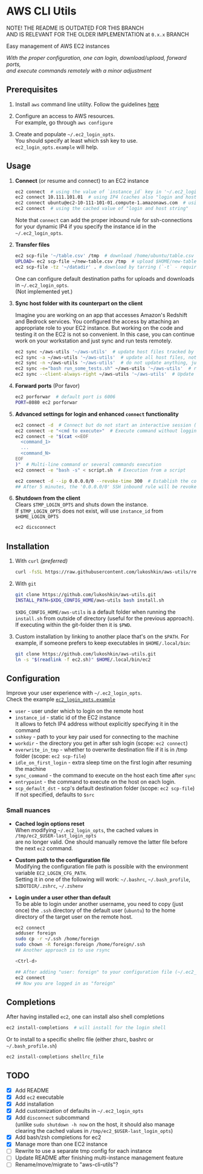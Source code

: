 # AWS CLI Utils

NOTE! THE README IS OUTDATED FOR THIS BRANCH  
AND IS RELEVANT FOR THE OLDER IMPLEMENTATION at `0.x.x` BRANCH

Easy management of AWS EC2 instances

_With the proper configuration, one can login, download/upload, forward ports,  
and execute commands remotely with a minor adjustment_

## Prerequisites

1. Install `aws` command line utility. Follow the guidelines [
   here](https://docs.aws.amazon.com/cli/latest/userguide/getting-started-install.html#getting-started-install-instructions)
1. Configure an access to AWS resources.  
   For example, go through `aws configure`

1. Create and populate `~/.ec2_login_opts`.  
   You should specify at least which ssh key to use.  
   `ec2_login_opts.example` will help.

## Usage

1. **Connect** (or resume and connect) to an EC2 instance

   ```bash
   ec2 connect  # using the value of `instance_id` key in '~/.ec2_login_opts'
   ec2 connect 10.111.101.01  # using IP4 (caches also "login and host string" to '/tmp/ec2_$USER-last_login_opts')
   ec2 connect ubuntu@ec2-10-111-101-01.compute-1.amazonaws.com  # using "login and host string"
   ec2 connect  # using the cached value of "login and host string"
   ```

   Note that `connect` can add the proper inbound rule for ssh-connections for
   your dynamic IP4 if you specify the instance id in the `~/.ec2_login_opts`.

2. **Transfer files**

   ```bash
   ec2 scp-file '~/table.csv' /tmp  # download /home/ubuntu/table.csv from the host
   UPLOAD= ec2 scp-file ~/new-table.csv /tmp  # upload $HOME/new-table.csv to host's /tmp
   ec2 scp-file -tz '~/datadir' . # download by tarring (`-t` - required for a folder) and compressing (`-z`) the folder
   ```

   One can configure default destination paths for uploads and downloads in `~/.ec2_login_opts`.  
   (Not implemented yet.)

3. **Sync host folder with its counterpart on the client**

   Imagine you are working on an app that accesses Amazon's Redshift and
   Bedrock services. You configured the access by attaching an appropriate role
   to your EC2 instance. But working on the code and testing it on the EC2 is
   not so convenient. In this case, you can continue work on your workstation
   and just sync and run tests remotely.

   ```bash
   ec2 sync ~/aws-utils '~/aws-utils'  # update host files tracked by git with respective new ones on the client
   ec2 sync -a ~/aws-utils '~/aws-utils'  # update all host files, not just those tracked by git
   ec2 sync -n ~/aws-utils '~/aws-utils'  # do not update anything, just print what will be updated
   ec2 sync -e="bash run_some_tests.sh" ~/aws-utils '~/aws-utils'  # run a command after sync
   ec2 sync --client-always-right ~/aws-utils '~/aws-utils'  # Update with client files even if they are older
   ```

4. **Forward ports** (Por favor)

   ```bash
   ec2 porforwar  # default port is 6006
   PORT=8080 ec2 porforwar
   ```

5. **Advanced settings for login and enhanced `connect` functionality**

   ```bash
   ec2 connect -d  # Connect but do not start an interactive session (useful to run other commands: scp-file, sync, ...)
   ec2 connect -e "<cmd to execute>"  # Execute command without logging in
   ec2 connect -e "$(cat <<EOF
     <command_1>
     ...
     <command_N>
   EOF
   )"  # Multi-line command or several commands execution
   ec2 connect -e "bash -s" < script.sh  # Execution from a script

   ec2 connect -d --ip 0.0.0.0/0 --revoke-time 300  # Establish the connection with SSH inbound rule set for any IP for 5 minutes
   ## After 5 minutes, the '0.0.0.0/0' SSH inbound rule will be revoked.
   ```

6. **Shutdown from the client**  
   Clears `$TMP_LOGIN_OPTS` and shuts down the instance.  
   If `$TMP_LOGIN_OPTS` does not exist, will use `instance_id` from `$HOME_LOGIN_OPTS`

   ```bash
   ec2 dicsconnect
   ```

## Installation

1. With `curl` _(preferred)_

   ```bash
   curl -fsSL https://raw.githubusercontent.com/lukoshkin/aws-utils/refs/heads/master/install.sh | bash
   ```

2. With `git`

   ```bash
   git clone https://github.com/lukoshkin/aws-utils.git
   INSTALL_PATH=$XDG_CONFIG_HOME/aws-utils bash install.sh
   ```

   `$XDG_CONFIG_HOME/aws-utils` is a default folder when running the
   `install.sh` from outside of directory (useful for the previous approach).
   If executing within the git-folder then it is `$PWD`.

3. Custom installation by linking to another place that's on the `$PATH`.
   For example, if someone prefers to keep executables in `$HOME/.local/bin`:

   ```bash
   git clone https://github.com/lukoshkin/aws-utils.git
   ln -s "$(readlink -f ec2.sh)" $HOME/.local/bin/ec2
   ```

## Configuration

Improve your user experience with `~/.ec2_login_opts`.  
Check the example [`ec2_login_opts.example`](./ec2_login_opts.example)

- `user` - user under which to login on the remote host
- `instance_id` - static id of the EC2 instance  
   It allows to fetch IP4 address without explicitly specifying it in the command
- `sshkey` - path to your key pair used for connecting to the machine
- `workdir` - the directory you get in after ssh login (scope: `ec2 connect`)
- `overwrite_in_tmp` - whether to overwrite destination file if it is in /tmp folder (scope: `ec2 scp-file`)
- `idle_on_first_login` - extra sleep time on the first login after resuming the machine
- `sync_command` - the command to execute on the host each time after `sync`
- `entrypoint` - the command to execute on the host on each login.
- `scp_default_dst` - scp's default destination folder (scope: `ec2 scp-file`)  
   If not specified, defaults to `$src`

### Small nuances

- **Cached login options reset**  
  When modifying `~/.ec2_login_opts`, the cached values in `/tmp/ec2_$USER-last_login_opts`  
  are no longer valid. One should manually remove the latter file before the next `ec2` command.

- **Custom path to the configuration file**  
  Modifying the configuration file path is possible with the environment variable `EC2_LOGIN_CFG_PATH`.  
  Setting it in one of the following will work:
  `~/.bashrc`, `~/.bash_profile`, `$ZDOTDIR/.zshrc`, `~/.zshenv`

- **Login under a user other than default**  
  To be able to login under another username, you need to copy (just once) the
  `.ssh` directory of the default user (`ubuntu`) to the home directory of the
  target user on the remote host.

  ```bash
  ec2 connect
  adduser foreign
  sudo cp -r ~/.ssh /home/foreign
  sudo chown -R foreign:foreign /home/foreign/.ssh
  ## Another approach is to use rsync

  <Ctrl-d>

  ## After adding "user: foreign" to your configuration file (~/.ec2_login_opts)
  ec2 connect
  ## Now you are logged in as "foreign"
  ```

## Completions

After having installed `ec2`, one can install also shell completions

```bash
ec2 install-completions  # will install for the login shell
```

Or to install to a specific shellrc file (either zhsrc, bashrc or `~/.bash_profile.sh`)

```bash
ec2 install-completions shellrc_file
```

## TODO

- [x] Add README
- [x] Add `ec2` executable
- [x] Add installation
- [x] Add customization of defaults in `~/.ec2_login_opts`
- [x] Add `disconnect` subcommand  
       (unlike `sudo shutdown -h now` on the host, it should also manage  
       clearing the cached values in `/tmp/ec2_$USER-last_login_opts`)
- [x] Add bash/zsh completions for ec2
- [x] Manage more than one EC2 instance
- [ ] Rewrite to use a separate tmp config for each instance
- [ ] Update README after finishing multi-instance management feature
- [ ] Rename/move/migrate to "aws-cli-utils"?
